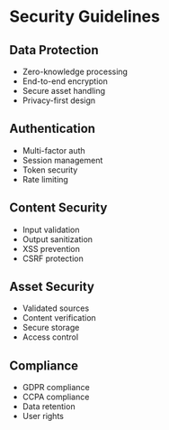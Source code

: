 # Security Guidelines

## Data Protection
- Zero-knowledge processing
- End-to-end encryption
- Secure asset handling
- Privacy-first design

## Authentication
- Multi-factor auth
- Session management
- Token security
- Rate limiting

## Content Security
- Input validation
- Output sanitization
- XSS prevention
- CSRF protection

## Asset Security
- Validated sources
- Content verification
- Secure storage
- Access control

## Compliance
- GDPR compliance
- CCPA compliance
- Data retention
- User rights